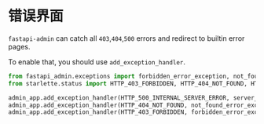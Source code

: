 # 错误界面

`fastapi-admin` can catch all `403`,`404`,`500` errors and redirect to builtin error pages.

To enable that, you should use `add_exception_handler`.

```python
from fastapi_admin.exceptions import forbidden_error_exception, not_found_error_exception, server_error_exception
from starlette.status import HTTP_403_FORBIDDEN, HTTP_404_NOT_FOUND, HTTP_500_INTERNAL_SERVER_ERROR

admin_app.add_exception_handler(HTTP_500_INTERNAL_SERVER_ERROR, server_error_exception)
admin_app.add_exception_handler(HTTP_404_NOT_FOUND, not_found_error_exception)
admin_app.add_exception_handler(HTTP_403_FORBIDDEN, forbidden_error_exception)
```
